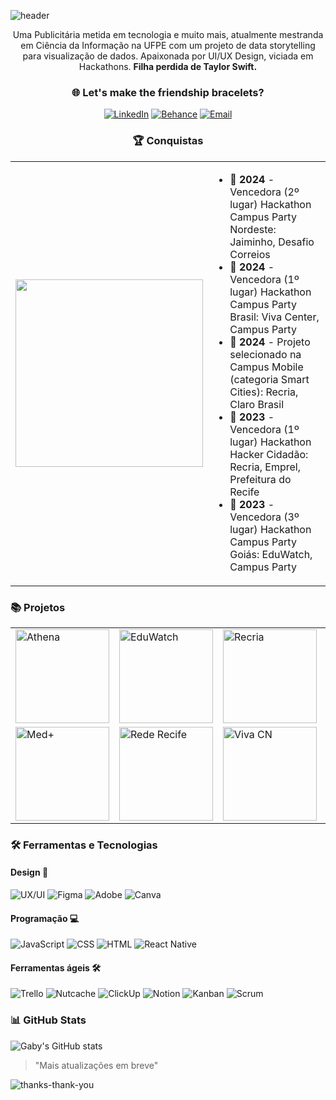 ![header](https://github.com/user-attachments/assets/8e7db65c-8394-4d19-aaa9-9689478acdb9)

<div align="center">

Uma Publicitária metida em tecnologia e muito mais, atualmente mestranda em Ciência da Informação na UFPE com um projeto de data storytelling para visualização de dados. Apaixonada por UI/UX Design, viciada em Hackathons. **Filha perdida de Taylor Swift.**

</div>

<div align="center">

### 🌐 Let's make the friendship bracelets?
[![LinkedIn](https://img.shields.io/badge/LinkedIn-0077B5?style=for-the-badge&logo=linkedin&logoColor=white)](https://www.linkedin.com/in/gabygraciano/)
[![Behance](https://img.shields.io/badge/Behance-1769ff?style=for-the-badge&logo=behance&logoColor=white)](https://www.behance.net/gabygraciano)
[![Email](https://img.shields.io/badge/Email-D14836?style=for-the-badge&logo=gmail&logoColor=white)](mailto:gabifc_graciano@hotmail.com)

</div>

<div align="center">
  
### 🏆 Conquistas 
  
</div>
  
<table>
  <tr>
    <td><img src="https://github.com/user-attachments/assets/015a513f-2916-40ef-beaf-62212886f6d9" width="300"></td>
    <td>
      <ul>
        <li>🥈 <strong>2024</strong> - Vencedora (2º lugar) Hackathon Campus Party Nordeste: Jaiminho, Desafio Correios</li>
        <li>🥇 <strong>2024</strong> - Vencedora (1º lugar) Hackathon Campus Party Brasil: Viva Center, Campus Party</li>
        <li>🏅 <strong>2024</strong> - Projeto selecionado na Campus Mobile (categoria Smart Cities): Recria, Claro Brasil</li>
        <li>🥇 <strong>2023</strong> - Vencedora (1º lugar) Hackathon Hacker Cidadão: Recria, Emprel, Prefeitura do Recife</li>
        <li>🥉 <strong>2023</strong> - Vencedora (3º lugar) Hackathon Campus Party Goiás: EduWatch, Campus Party</li>
      </ul>
    </td>
  </tr>
</table>

### 📚 Projetos

<table>
  <tr>
    <td>
      <a href="https://github.com/gabygraciano/Previsao-de-Tipos-de-Consumo-com-Tkinter-e-Machine-Learning">
        <img src="https://github.com/user-attachments/assets/d211f06a-a12a-40fa-b264-1d11260da981" alt="Athena" width="150">
      </a>
    </td>
    <td>
      <a href="https://github.com/marcelopetroni/RecTeam">
        <img src="https://github.com/user-attachments/assets/883ff0ff-0b0c-4961-a9a8-c7e293873643" alt="EduWatch" width="150">
      </a>
    </td>
    <td>
      <a href="https://github.com/marcelopetroni/RedeRecife">
        <img src="https://github.com/user-attachments/assets/9438d7a3-8a9e-4423-a4a3-7118b173f6b2" alt="Recria" width="150">
      </a>
    </td>
    <td>
      <a href="https://github.com/marcelopetroni/MedPlus">
        <img src="https://github.com/user-attachments/assets/79d50578-ebf9-4787-b842-c48cf9a2cbcb" alt="RotulAi" width="150">
      </a>
    </td>
  </tr>
  <tr>
    <td>
      <a href="https://github.com/sergioluisfilho/RotulAI">
        <img src="https://github.com/user-attachments/assets/43208b20-e342-4ad6-9537-e27228642205" alt="Med+" width="150">
      </a>
    </td>
    <td>
      <a href="https://github.com/GustavoHLMA/Recria-Client">
        <img src="https://github.com/user-attachments/assets/71aa51ab-d4db-4f41-9ffb-725c81096e37" alt="Rede Recife" width="150">
      </a>
    </td>
    <td>
      <a href="https://www.behance.net/gallery/193931305/EDUWATCH-(UXUI-Design)">
        <img src="https://github.com/user-attachments/assets/f89f2f89-a322-4c9e-8fea-14dd89cf87f4" alt="Viva CN" width="150">
      </a>
    </td>
    <td>
      <a href="https://github.com/DanielEmidio1988/athena">
        <img src="https://github.com/user-attachments/assets/3b0978fd-b07a-4554-abae-6eec7725c2a5" alt="Modelo de Previsão" width="150">
      </a>
    </td>
  </tr>
</table>




### 🛠️ Ferramentas e Tecnologias

#### Design 🎨
![UX/UI](https://img.shields.io/badge/UX%2FUI-ff69b4?style=for-the-badge&logo=figma&logoColor=white)
![Figma](https://img.shields.io/badge/Figma-F24E1E?style=for-the-badge&logo=figma&logoColor=white)
![Adobe](https://img.shields.io/badge/Adobe-FF0000?style=for-the-badge&logo=adobe&logoColor=white)
![Canva](https://img.shields.io/badge/Canva-00C4CC?style=for-the-badge&logo=canva&logoColor=white)

#### Programação 💻
![JavaScript](https://img.shields.io/badge/JavaScript-323330?style=for-the-badge&logo=javascript&logoColor=F7DF1E)
![CSS](https://img.shields.io/badge/CSS-1572B6?style=for-the-badge&logo=css3&logoColor=white)
![HTML](https://img.shields.io/badge/HTML-E34F26?style=for-the-badge&logo=html5&logoColor=white)
![React Native](https://img.shields.io/badge/React_Native-20232A?style=for-the-badge&logo=react&logoColor=61DAFB)

#### Ferramentas ágeis 🛠️
![Trello](https://img.shields.io/badge/Trello-0052CC?style=for-the-badge&logo=trello&logoColor=white)
![Nutcache](https://img.shields.io/badge/Nutcache-0052CC?style=for-the-badge&logo=nutcache&logoColor=white)
![ClickUp](https://img.shields.io/badge/ClickUp-7B68EE?style=for-the-badge&logo=clickup&logoColor=white)
![Notion](https://img.shields.io/badge/Notion-000000?style=for-the-badge&logo=notion&logoColor=white)
![Kanban](https://img.shields.io/badge/Kanban-FF4500?style=for-the-badge&logo=kanban&logoColor=white)
![Scrum](https://img.shields.io/badge/Scrum-000000?style=for-the-badge&logo=scrum&logoColor=white)

### 📊 GitHub Stats
![Gaby's GitHub stats](https://github-readme-stats.vercel.app/api?username=gabygraciano&show_icons=true&theme=radical)

> "Mais atualizações em breve" 

![thanks-thank-you](https://github.com/user-attachments/assets/6b9cdeca-662b-49c1-bd5d-5bfe64b36fa0)
